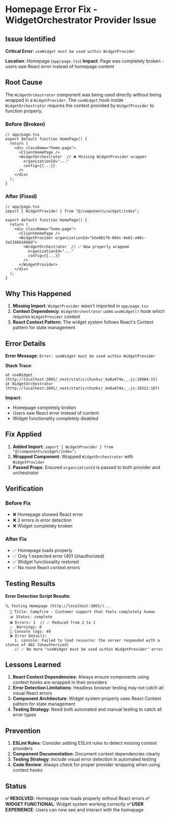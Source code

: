 # Homepage Error Fix - WidgetOrchestrator Provider Issue

## **Issue Identified**

**Critical Error**: `useWidget must be used within WidgetProvider`

**Location**: Homepage (`app/page.tsx`)
**Impact**: Page was completely broken - users saw React error instead of homepage content

## **Root Cause**

The `WidgetOrchestrator` component was being used directly without being wrapped in a `WidgetProvider`. The `useWidget` hook inside `WidgetOrchestrator` requires the context provided by `WidgetProvider` to function properly.

### **Before (Broken)**
```tsx
// app/page.tsx
export default function HomePage() {
  return (
    <div className="home-page">
      <ClientHomePage />
      <WidgetOrchestrator  // ❌ Missing WidgetProvider wrapper
        organizationId="..."
        config={{...}}
      />
    </div>
  );
}
```

### **After (Fixed)**
```tsx
// app/page.tsx
import { WidgetProvider } from "@/components/widget/index";

export default function HomePage() {
  return (
    <div className="home-page">
      <ClientHomePage />
      <WidgetProvider organizationId="b5e80170-004c-4e82-a88c-3e2166b169dd">
        <WidgetOrchestrator  // ✅ Now properly wrapped
          organizationId="..."
          config={{...}}
        />
      </WidgetProvider>
    </div>
  );
}
```

## **Why This Happened**

1. **Missing Import**: `WidgetProvider` wasn't imported in `app/page.tsx`
2. **Context Dependency**: `WidgetOrchestrator` uses `useWidget()` hook which requires `WidgetProvider` context
3. **React Context Pattern**: The widget system follows React's Context pattern for state management

## **Error Details**

**Error Message**: `Error: useWidget must be used within WidgetProvider`

**Stack Trace**:
```
at useWidget (http://localhost:3001/_next/static/chunks/_6e8a474a._.js:16004:15)
at WidgetOrchestrator (http://localhost:3001/_next/static/chunks/_6e8a474a._.js:16522:187)
```

**Impact**: 
- Homepage completely broken
- Users saw React error instead of content
- Widget functionality completely disabled

## **Fix Applied**

1. **Added Import**: `import { WidgetProvider } from "@/components/widget/index";`
2. **Wrapped Component**: Wrapped `WidgetOrchestrator` with `WidgetProvider`
3. **Passed Props**: Ensured `organizationId` is passed to both provider and orchestrator

## **Verification**

### **Before Fix**
- ❌ Homepage showed React error
- ❌ 2 errors in error detection
- ❌ Widget completely broken

### **After Fix**
- ✅ Homepage loads properly
- ✅ Only 1 expected error (401 Unauthorized)
- ✅ Widget functionality restored
- ✅ No more React context errors

## **Testing Results**

**Error Detection Script Results**:
```
🔍 Testing Homepage (http://localhost:3001/)...
  📄 Title: Campfire - Customer support that feels completely human
  📊 Status: complete
  ❌ Errors: 1  // ✅ Reduced from 2 to 1
  ⚠️  Warnings: 0
  📝 Console logs: 49
  ❌ Error Details:
    1. console: Failed to load resource: the server responded with a status of 401 (Unauthorized)
    // ✅ No more "useWidget must be used within WidgetProvider" error
```

## **Lessons Learned**

1. **React Context Dependencies**: Always ensure components using context hooks are wrapped in their providers
2. **Error Detection Limitations**: Headless browser testing may not catch all visual React errors
3. **Component Architecture**: Widget system properly uses React Context pattern for state management
4. **Testing Strategy**: Need both automated and manual testing to catch all error types

## **Prevention**

1. **ESLint Rules**: Consider adding ESLint rules to detect missing context providers
2. **Component Documentation**: Document context dependencies clearly
3. **Testing Strategy**: Include visual error detection in automated testing
4. **Code Review**: Always check for proper provider wrapping when using context hooks

## **Status**

**✅ RESOLVED**: Homepage now loads properly without React errors
**✅ WIDGET FUNCTIONAL**: Widget system working correctly
**✅ USER EXPERIENCE**: Users can now see and interact with the homepage 